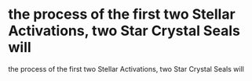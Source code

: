 # the process of the first two Stellar Activations, two Star Crystal Seals will

the process of the first two Stellar Activations, two Star Crystal Seals will